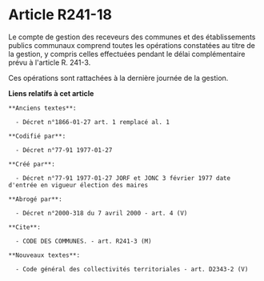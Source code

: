 # Article R241-18

Le compte de gestion   des receveurs des communes et des établissements publics communaux comprend toutes les opérations
constatées au titre de la gestion, y compris celles effectuées pendant le délai complémentaire prévu à l'article R. 241-3. 

Ces opérations sont rattachées à la dernière journée de la gestion.

**Liens relatifs à cet article**

	**Anciens textes**:

	  - Décret n°1866-01-27 art. 1 remplacé al. 1

	**Codifié par**:

	  - Décret n°77-91 1977-01-27

	**Créé par**:

	  - Décret n°77-91 1977-01-27 JORF et JONC 3 février 1977 date d'entrée en vigueur élection des maires

	**Abrogé par**:

	  - Décret n°2000-318 du 7 avril 2000 - art. 4 (V)

	**Cite**:

	  - CODE DES COMMUNES. - art. R241-3 (M)

	**Nouveaux textes**:

	  - Code général des collectivités territoriales - art. D2343-2 (V)

